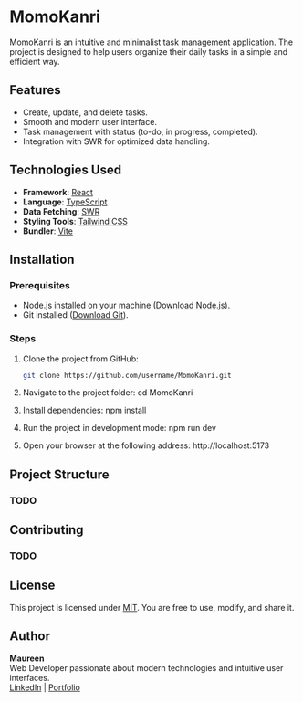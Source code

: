 # MomoKanri

MomoKanri is an intuitive and minimalist task management application. The project is designed to help users organize their daily tasks in a simple and efficient way.

## Features

- Create, update, and delete tasks.
- Smooth and modern user interface.
- Task management with status (to-do, in progress, completed).
- Integration with SWR for optimized data handling.

## Technologies Used

- **Framework**: [React](https://reactjs.org/)
- **Language**: [TypeScript](https://www.typescriptlang.org/)
- **Data Fetching**: [SWR](https://swr.vercel.app/)
- **Styling Tools**: [Tailwind CSS](https://tailwindcss.com/)
- **Bundler**: [Vite](https://vitejs.dev/)

## Installation

### Prerequisites

- Node.js installed on your machine ([Download Node.js](https://nodejs.org/)).
- Git installed ([Download Git](https://git-scm.com/)).

### Steps

1. Clone the project from GitHub:
   ```bash
   git clone https://github.com/username/MomoKanri.git

2. Navigate to the project folder:
    cd MomoKanri

3. Install dependencies:
    npm install

4. Run the project in development mode:
    npm run dev

5. Open your browser at the following address:
    http://localhost:5173

## Project Structure
### TODO

## Contributing
### TODO

## License

This project is licensed under [MIT](https://opensource.org/licenses/MIT). You are free to use, modify, and share it.

## Author

**Maureen**  
Web Developer passionate about modern technologies and intuitive user interfaces.  
[LinkedIn](https://www.linkedin.com/in/maureen-gonthier/) | [Portfolio](https://maureendev.com/)